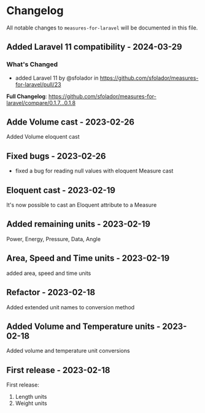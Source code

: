 # Changelog

All notable changes to `measures-for-laravel` will be documented in this file.

## Added Laravel 11 compatibility - 2024-03-29

### What's Changed

* added Laravel 11 by @sfolador in https://github.com/sfolador/measures-for-laravel/pull/23

**Full Changelog**: https://github.com/sfolador/measures-for-laravel/compare/0.1.7...0.1.8

## Adde Volume cast - 2023-02-26

Added Volume eloquent cast

## Fixed bugs - 2023-02-26

- fixed a bug for reading null values with eloquent Measure cast

## Eloquent cast - 2023-02-19

It's now possible to cast an Eloquent attribute to a Measure

## Added remaining units - 2023-02-19

Power, Energy, Pressure, Data, Angle

## Area, Speed and Time units - 2023-02-19

added area, speed and time units

## Refactor - 2023-02-18

Added extended unit names to conversion method

## Added Volume and Temperature units - 2023-02-18

Added volume and temperature unit conversions

## First release - 2023-02-18

First release:

1. Length units
2. Weight units
